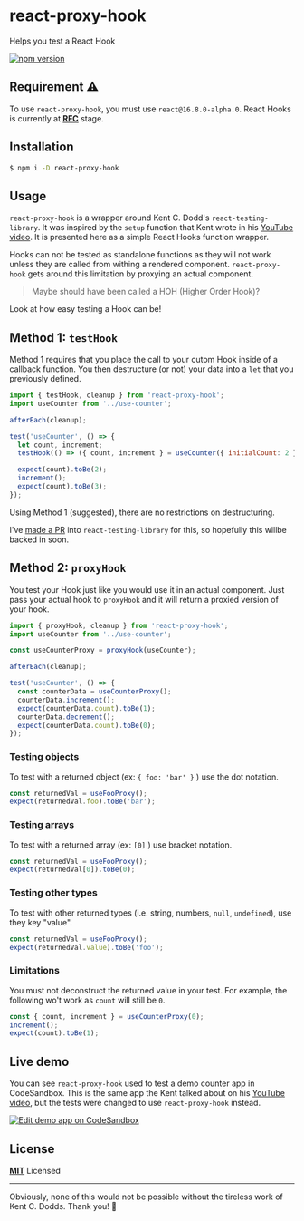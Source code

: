 # react-proxy-hook

Helps you test a React Hook

[![npm version](https://badge.fury.io/js/react-proxy-hook.svg)](https://badge.fury.io/js/react-proxy-hook)

## Requirement ⚠️

To use `react-proxy-hook`, you must use `react@16.8.0-alpha.0`. React Hooks is currently at
**[RFC](https://github.com/reactjs/rfcs/pull/68)** stage.

## Installation

```bash
$ npm i -D react-proxy-hook
```

## Usage

`react-proxy-hook` is a wrapper around Kent C. Dodd's `react-testing-library`.
It was inspired by the `setup` function that Kent wrote in his
[YouTube video](https://youtu.be/0e6WCQYg5tU).
It is presented here as a simple React Hooks function wrapper.

Hooks can not be tested as standalone functions as they will not work
unless they are called from withing a rendered component.
`react-proxy-hook` gets around this limitation by proxying an actual
component.

> Maybe should have been called a HOH (Higher Order Hook)?

Look at how easy testing a Hook can be!

## Method 1: `testHook`

Method 1 requires that you place the call to your cutom Hook inside of a callback function. You then destructure (or not) your data into a `let` that you previously defined.

```js
import { testHook, cleanup } from 'react-proxy-hook';
import useCounter from '../use-counter';

afterEach(cleanup);

test('useCounter', () => {
  let count, increment;
  testHook(() => ({ count, increment } = useCounter({ initialCount: 2 })));

  expect(count).toBe(2);
  increment();
  expect(count).toBe(3);
});
```

Using Method 1 (suggested), there are no restrictions on destructuring.

I've [made a PR](https://github.com/kentcdodds/react-testing-library/pull/274)
into `react-testing-library` for this, so hopefully this willbe backed in soon.

## Method 2: `proxyHook`

You test your Hook just like you would use it in an actual component.
Just pass your actual hook to `proxyHook` and it will return
a proxied version of your hook.

```js
import { proxyHook, cleanup } from 'react-proxy-hook';
import useCounter from '../use-counter';

const useCounterProxy = proxyHook(useCounter);

afterEach(cleanup);

test('useCounter', () => {
  const counterData = useCounterProxy();
  counterData.increment();
  expect(counterData.count).toBe(1);
  counterData.decrement();
  expect(counterData.count).toBe(0);
});
```

### Testing objects

To test with a returned object (ex: `{ foo: 'bar' }` ) use the dot notation.

```js
const returnedVal = useFooProxy();
expect(returnedVal.foo).toBe('bar');
```

### Testing arrays

To test with a returned array (ex: `[0]` ) use bracket notation.

```js
const returnedVal = useFooProxy();
expect(returnedVal[0]).toBe(0);
```

### Testing other types

To test with other returned types (i.e. string, numbers, `null`, `undefined`), use they key "value".

```js
const returnedVal = useFooProxy();
expect(returnedVal.value).toBe('foo');
```

### Limitations

You must not deconstruct the returned value in your test.
For example, the following wo't work as `count` will still be `0`.

```js
const { count, increment } = useCounterProxy(0);
increment();
expect(count).toBe(1);
```

## Live demo

You can see `react-proxy-hook` used to test a demo counter app in CodeSandbox.
This is the same app the Kent talked about on his [YouTube video](https://youtu.be/0e6WCQYg5tU),
but the tests were changed to use `react-proxy-hook` instead.

[![Edit demo app on CodeSandbox](https://codesandbox.io/static/img/play-codesandbox.svg)](https://codesandbox.io/s/6lqxvx42mz)

## License

**[MIT](LICENSE)** Licensed

---

Obviously, none of this would not be possible without the tireless work of
Kent C. Dodds. Thank you! 🙏
